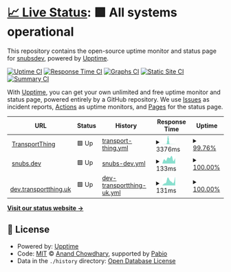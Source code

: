 # [📈 Live Status](https://status.snubs.dev): <!--live status--> **🟩 All systems operational**

This repository contains the open-source uptime monitor and status page for [snubsdev](https://status.snubs.dev), powered by [Upptime](https://github.com/upptime/upptime).

[![Uptime CI](https://github.com/snubsdev/status.snubs.dev/workflows/Uptime%20CI/badge.svg)](https://github.com/snubsdev/status.snubs.dev/actions?query=workflow%3A%22Uptime+CI%22)
[![Response Time CI](https://github.com/snubsdev/status.snubs.dev/workflows/Response%20Time%20CI/badge.svg)](https://github.com/snubsdev/status.snubs.dev/actions?query=workflow%3A%22Response+Time+CI%22)
[![Graphs CI](https://github.com/snubsdev/status.snubs.dev/workflows/Graphs%20CI/badge.svg)](https://github.com/snubsdev/status.snubs.dev/actions?query=workflow%3A%22Graphs+CI%22)
[![Static Site CI](https://github.com/snubsdev/status.snubs.dev/workflows/Static%20Site%20CI/badge.svg)](https://github.com/snubsdev/status.snubs.dev/actions?query=workflow%3A%22Static+Site+CI%22)
[![Summary CI](https://github.com/snubsdev/status.snubs.dev/workflows/Summary%20CI/badge.svg)](https://github.com/snubsdev/status.snubs.dev/actions?query=workflow%3A%22Summary+CI%22)

With [Upptime](https://upptime.js.org), you can get your own unlimited and free uptime monitor and status page, powered entirely by a GitHub repository. We use [Issues](https://github.com/snubsdev/status.snubs.dev/issues) as incident reports, [Actions](https://github.com/snubsdev/status.snubs.dev/actions) as uptime monitors, and [Pages](https://status.snubs.dev) for the status page.

<!--start: status pages-->
<!-- This summary is generated by Upptime (https://github.com/upptime/upptime) -->
<!-- Do not edit this manually, your changes will be overwritten -->
<!-- prettier-ignore -->
| URL | Status | History | Response Time | Uptime |
| --- | ------ | ------- | ------------- | ------ |
| <img alt="" src="https://icons.duckduckgo.com/ip3/transportthing.uk.ico" height="13"> [TransportThing](https://transportthing.uk) | 🟩 Up | [transport-thing.yml](https://github.com/snubsdev/status.snubs.dev/commits/HEAD/history/transport-thing.yml) | <details><summary><img alt="Response time graph" src="./graphs/transport-thing/response-time-week.png" height="20"> 3376ms</summary><br><a href="https://status.snubs.dev/history/transport-thing"><img alt="Response time 1329" src="https://img.shields.io/endpoint?url=https%3A%2F%2Fraw.githubusercontent.com%2Fsnubsdev%2Fstatus.snubs.dev%2FHEAD%2Fapi%2Ftransport-thing%2Fresponse-time.json"></a><br><a href="https://status.snubs.dev/history/transport-thing"><img alt="24-hour response time 57" src="https://img.shields.io/endpoint?url=https%3A%2F%2Fraw.githubusercontent.com%2Fsnubsdev%2Fstatus.snubs.dev%2FHEAD%2Fapi%2Ftransport-thing%2Fresponse-time-day.json"></a><br><a href="https://status.snubs.dev/history/transport-thing"><img alt="7-day response time 3376" src="https://img.shields.io/endpoint?url=https%3A%2F%2Fraw.githubusercontent.com%2Fsnubsdev%2Fstatus.snubs.dev%2FHEAD%2Fapi%2Ftransport-thing%2Fresponse-time-week.json"></a><br><a href="https://status.snubs.dev/history/transport-thing"><img alt="30-day response time 1329" src="https://img.shields.io/endpoint?url=https%3A%2F%2Fraw.githubusercontent.com%2Fsnubsdev%2Fstatus.snubs.dev%2FHEAD%2Fapi%2Ftransport-thing%2Fresponse-time-month.json"></a><br><a href="https://status.snubs.dev/history/transport-thing"><img alt="1-year response time 1329" src="https://img.shields.io/endpoint?url=https%3A%2F%2Fraw.githubusercontent.com%2Fsnubsdev%2Fstatus.snubs.dev%2FHEAD%2Fapi%2Ftransport-thing%2Fresponse-time-year.json"></a></details> | <details><summary><a href="https://status.snubs.dev/history/transport-thing">99.76%</a></summary><a href="https://status.snubs.dev/history/transport-thing"><img alt="All-time uptime 99.79%" src="https://img.shields.io/endpoint?url=https%3A%2F%2Fraw.githubusercontent.com%2Fsnubsdev%2Fstatus.snubs.dev%2FHEAD%2Fapi%2Ftransport-thing%2Fuptime.json"></a><br><a href="https://status.snubs.dev/history/transport-thing"><img alt="24-hour uptime 100.00%" src="https://img.shields.io/endpoint?url=https%3A%2F%2Fraw.githubusercontent.com%2Fsnubsdev%2Fstatus.snubs.dev%2FHEAD%2Fapi%2Ftransport-thing%2Fuptime-day.json"></a><br><a href="https://status.snubs.dev/history/transport-thing"><img alt="7-day uptime 99.76%" src="https://img.shields.io/endpoint?url=https%3A%2F%2Fraw.githubusercontent.com%2Fsnubsdev%2Fstatus.snubs.dev%2FHEAD%2Fapi%2Ftransport-thing%2Fuptime-week.json"></a><br><a href="https://status.snubs.dev/history/transport-thing"><img alt="30-day uptime 99.79%" src="https://img.shields.io/endpoint?url=https%3A%2F%2Fraw.githubusercontent.com%2Fsnubsdev%2Fstatus.snubs.dev%2FHEAD%2Fapi%2Ftransport-thing%2Fuptime-month.json"></a><br><a href="https://status.snubs.dev/history/transport-thing"><img alt="1-year uptime 99.79%" src="https://img.shields.io/endpoint?url=https%3A%2F%2Fraw.githubusercontent.com%2Fsnubsdev%2Fstatus.snubs.dev%2FHEAD%2Fapi%2Ftransport-thing%2Fuptime-year.json"></a></details>
| <img alt="" src="https://icons.duckduckgo.com/ip3/snubs.dev.ico" height="13"> [snubs.dev](https://snubs.dev) | 🟩 Up | [snubs-dev.yml](https://github.com/snubsdev/status.snubs.dev/commits/HEAD/history/snubs-dev.yml) | <details><summary><img alt="Response time graph" src="./graphs/snubs-dev/response-time-week.png" height="20"> 133ms</summary><br><a href="https://status.snubs.dev/history/snubs-dev"><img alt="Response time 130" src="https://img.shields.io/endpoint?url=https%3A%2F%2Fraw.githubusercontent.com%2Fsnubsdev%2Fstatus.snubs.dev%2FHEAD%2Fapi%2Fsnubs-dev%2Fresponse-time.json"></a><br><a href="https://status.snubs.dev/history/snubs-dev"><img alt="24-hour response time 86" src="https://img.shields.io/endpoint?url=https%3A%2F%2Fraw.githubusercontent.com%2Fsnubsdev%2Fstatus.snubs.dev%2FHEAD%2Fapi%2Fsnubs-dev%2Fresponse-time-day.json"></a><br><a href="https://status.snubs.dev/history/snubs-dev"><img alt="7-day response time 133" src="https://img.shields.io/endpoint?url=https%3A%2F%2Fraw.githubusercontent.com%2Fsnubsdev%2Fstatus.snubs.dev%2FHEAD%2Fapi%2Fsnubs-dev%2Fresponse-time-week.json"></a><br><a href="https://status.snubs.dev/history/snubs-dev"><img alt="30-day response time 130" src="https://img.shields.io/endpoint?url=https%3A%2F%2Fraw.githubusercontent.com%2Fsnubsdev%2Fstatus.snubs.dev%2FHEAD%2Fapi%2Fsnubs-dev%2Fresponse-time-month.json"></a><br><a href="https://status.snubs.dev/history/snubs-dev"><img alt="1-year response time 130" src="https://img.shields.io/endpoint?url=https%3A%2F%2Fraw.githubusercontent.com%2Fsnubsdev%2Fstatus.snubs.dev%2FHEAD%2Fapi%2Fsnubs-dev%2Fresponse-time-year.json"></a></details> | <details><summary><a href="https://status.snubs.dev/history/snubs-dev">100.00%</a></summary><a href="https://status.snubs.dev/history/snubs-dev"><img alt="All-time uptime 99.79%" src="https://img.shields.io/endpoint?url=https%3A%2F%2Fraw.githubusercontent.com%2Fsnubsdev%2Fstatus.snubs.dev%2FHEAD%2Fapi%2Fsnubs-dev%2Fuptime.json"></a><br><a href="https://status.snubs.dev/history/snubs-dev"><img alt="24-hour uptime 100.00%" src="https://img.shields.io/endpoint?url=https%3A%2F%2Fraw.githubusercontent.com%2Fsnubsdev%2Fstatus.snubs.dev%2FHEAD%2Fapi%2Fsnubs-dev%2Fuptime-day.json"></a><br><a href="https://status.snubs.dev/history/snubs-dev"><img alt="7-day uptime 100.00%" src="https://img.shields.io/endpoint?url=https%3A%2F%2Fraw.githubusercontent.com%2Fsnubsdev%2Fstatus.snubs.dev%2FHEAD%2Fapi%2Fsnubs-dev%2Fuptime-week.json"></a><br><a href="https://status.snubs.dev/history/snubs-dev"><img alt="30-day uptime 99.79%" src="https://img.shields.io/endpoint?url=https%3A%2F%2Fraw.githubusercontent.com%2Fsnubsdev%2Fstatus.snubs.dev%2FHEAD%2Fapi%2Fsnubs-dev%2Fuptime-month.json"></a><br><a href="https://status.snubs.dev/history/snubs-dev"><img alt="1-year uptime 99.79%" src="https://img.shields.io/endpoint?url=https%3A%2F%2Fraw.githubusercontent.com%2Fsnubsdev%2Fstatus.snubs.dev%2FHEAD%2Fapi%2Fsnubs-dev%2Fuptime-year.json"></a></details>
| <img alt="" src="https://icons.duckduckgo.com/ip3/dev.transportthing.uk.ico" height="13"> [dev.transportthing.uk](https://dev.transportthing.uk) | 🟩 Up | [dev-transportthing-uk.yml](https://github.com/snubsdev/status.snubs.dev/commits/HEAD/history/dev-transportthing-uk.yml) | <details><summary><img alt="Response time graph" src="./graphs/dev-transportthing-uk/response-time-week.png" height="20"> 131ms</summary><br><a href="https://status.snubs.dev/history/dev-transportthing-uk"><img alt="Response time 140" src="https://img.shields.io/endpoint?url=https%3A%2F%2Fraw.githubusercontent.com%2Fsnubsdev%2Fstatus.snubs.dev%2FHEAD%2Fapi%2Fdev-transportthing-uk%2Fresponse-time.json"></a><br><a href="https://status.snubs.dev/history/dev-transportthing-uk"><img alt="24-hour response time 66" src="https://img.shields.io/endpoint?url=https%3A%2F%2Fraw.githubusercontent.com%2Fsnubsdev%2Fstatus.snubs.dev%2FHEAD%2Fapi%2Fdev-transportthing-uk%2Fresponse-time-day.json"></a><br><a href="https://status.snubs.dev/history/dev-transportthing-uk"><img alt="7-day response time 131" src="https://img.shields.io/endpoint?url=https%3A%2F%2Fraw.githubusercontent.com%2Fsnubsdev%2Fstatus.snubs.dev%2FHEAD%2Fapi%2Fdev-transportthing-uk%2Fresponse-time-week.json"></a><br><a href="https://status.snubs.dev/history/dev-transportthing-uk"><img alt="30-day response time 140" src="https://img.shields.io/endpoint?url=https%3A%2F%2Fraw.githubusercontent.com%2Fsnubsdev%2Fstatus.snubs.dev%2FHEAD%2Fapi%2Fdev-transportthing-uk%2Fresponse-time-month.json"></a><br><a href="https://status.snubs.dev/history/dev-transportthing-uk"><img alt="1-year response time 140" src="https://img.shields.io/endpoint?url=https%3A%2F%2Fraw.githubusercontent.com%2Fsnubsdev%2Fstatus.snubs.dev%2FHEAD%2Fapi%2Fdev-transportthing-uk%2Fresponse-time-year.json"></a></details> | <details><summary><a href="https://status.snubs.dev/history/dev-transportthing-uk">100.00%</a></summary><a href="https://status.snubs.dev/history/dev-transportthing-uk"><img alt="All-time uptime 100.00%" src="https://img.shields.io/endpoint?url=https%3A%2F%2Fraw.githubusercontent.com%2Fsnubsdev%2Fstatus.snubs.dev%2FHEAD%2Fapi%2Fdev-transportthing-uk%2Fuptime.json"></a><br><a href="https://status.snubs.dev/history/dev-transportthing-uk"><img alt="24-hour uptime 100.00%" src="https://img.shields.io/endpoint?url=https%3A%2F%2Fraw.githubusercontent.com%2Fsnubsdev%2Fstatus.snubs.dev%2FHEAD%2Fapi%2Fdev-transportthing-uk%2Fuptime-day.json"></a><br><a href="https://status.snubs.dev/history/dev-transportthing-uk"><img alt="7-day uptime 100.00%" src="https://img.shields.io/endpoint?url=https%3A%2F%2Fraw.githubusercontent.com%2Fsnubsdev%2Fstatus.snubs.dev%2FHEAD%2Fapi%2Fdev-transportthing-uk%2Fuptime-week.json"></a><br><a href="https://status.snubs.dev/history/dev-transportthing-uk"><img alt="30-day uptime 100.00%" src="https://img.shields.io/endpoint?url=https%3A%2F%2Fraw.githubusercontent.com%2Fsnubsdev%2Fstatus.snubs.dev%2FHEAD%2Fapi%2Fdev-transportthing-uk%2Fuptime-month.json"></a><br><a href="https://status.snubs.dev/history/dev-transportthing-uk"><img alt="1-year uptime 100.00%" src="https://img.shields.io/endpoint?url=https%3A%2F%2Fraw.githubusercontent.com%2Fsnubsdev%2Fstatus.snubs.dev%2FHEAD%2Fapi%2Fdev-transportthing-uk%2Fuptime-year.json"></a></details>

<!--end: status pages-->

[**Visit our status website →**](https://status.snubs.dev)

## 📄 License

- Powered by: [Upptime](https://github.com/upptime/upptime)
- Code: [MIT](./LICENSE) © [Anand Chowdhary](https://anandchowdhary.com), supported by [Pabio](https://pabio.com)
- Data in the `./history` directory: [Open Database License](https://opendatacommons.org/licenses/odbl/1-0/)

